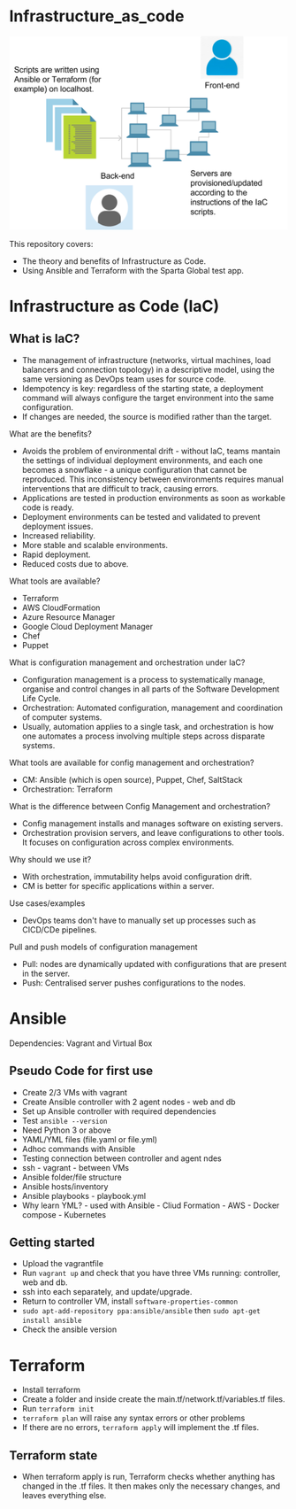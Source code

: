 # Infrastructure_as_code

![Infrastructure as Code](./IaC_diagram.png)

This repository covers: 
- The theory and benefits of Infrastructure as Code. 
- Using Ansible and Terraform with the Sparta Global test app.

# Infrastructure as Code (IaC)

## What is IaC?
- The management of infrastructure (networks, virtual machines, load balancers and connection topology) in a descriptive model, using the same versioning as DevOps team uses for source code.
- Idempotency is key: regardless of the starting state, a deployment command will always configure the target environment into the same configuration.
- If changes are needed, the source is modified rather than the target. 

What are the benefits?

- Avoids the problem of environmental drift - without IaC, teams mantain the settings of individual deployment environments, and each one becomes a snowflake - a unique configuration that cannot be reproduced. This inconsistency between environments requires manual interventions that are difficult to track, causing errors.
- Applications are tested in production environments as soon as workable code is ready.
- Deployment environments can be tested and validated to prevent deployment issues.
- Increased reliability.
- More stable and scalable environments.
- Rapid deployment.
- Reduced costs due to above.

What tools are available?

- Terraform
- AWS CloudFormation
- Azure Resource Manager
- Google Cloud Deployment Manager
- Chef
- Puppet

What is configuration management and orchestration under IaC?
- Configuration management is a process to systematically manage, organise and control changes in all parts of the Software Development Life Cycle.
- Orchestration: Automated configuration, management and coordination of computer systems.
- Usually, automation applies to a single task, and orchestration is how one automates a process involving multiple steps across disparate systems. 

What tools are available for config management and orchestration?
- CM: Ansible (which is open source), Puppet, Chef, SaltStack
- Orchestration: Terraform

What is the difference between Config Management and orchestration?
- Config management installs and manages software on existing servers.
- Orchestration provision servers, and leave configurations to other tools. It focuses on configuration across complex environments.

Why should we use it?
- With orchestration, immutability helps avoid configuration drift.
- CM is better for specific applications within a server.

Use cases/examples
- DevOps teams don't have to manually set up processes such as CICD/CDe pipelines.

Pull and push models of configuration management
- Pull: nodes are dynamically updated with configurations that are present in the server.
- Push: Centralised server pushes configurations to the nodes.

# Ansible
Dependencies: Vagrant and Virtual Box

## Pseudo Code for first use
- Create 2/3 VMs with vagrant
- Create Ansible controller with 2 agent nodes - web and db
- Set up Ansible controller with required dependencies
- Test `ansible --version` 
- Need Python 3 or above
- YAML/YML files (file.yaml or file.yml)
- Adhoc commands with Ansible
- Testing connection between controller and agent ndes
- ssh - vagrant - between VMs
- Ansible folder/file structure
- Ansible hosts/inventory
- Ansible playbooks - playbook.yml
- Why learn YML? - used with Ansible - Cliud Formation - AWS - Docker compose - Kubernetes

## Getting started

- Upload the vagrantfile
- Run `vagrant up` and check that you have three VMs running: controller, web and db.
- ssh into each separately, and update/upgrade.
- Return to controller VM, install `software-properties-common`
- `sudo apt-add-repository ppa:ansible/ansible` then `sudo apt-get install ansible`
- Check the ansible version

# Terraform
- Install terraform
- Create a folder and inside create the main.tf/network.tf/variables.tf files.
- Run `terraform init`
- `terraform plan` will raise any syntax errors or other problems
- If there are no errors, `terraform apply` will implement the .tf files.

## Terraform state
- When terraform apply is run, Terraform checks whether anything has changed in the .tf files. It then makes only the necessary changes, and leaves everything else.